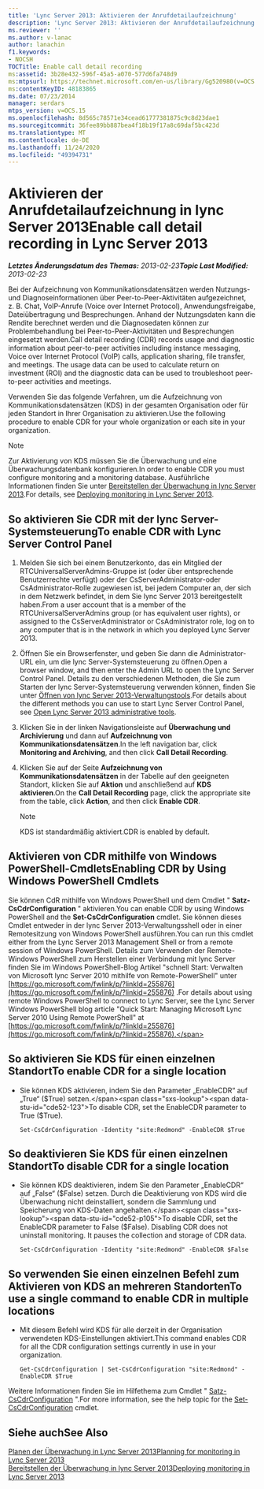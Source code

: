 ```yaml
---
title: 'Lync Server 2013: Aktivieren der Anrufdetailaufzeichnung'
description: 'Lync Server 2013: Aktivieren der Anrufdetailaufzeichnung'
ms.reviewer: ''
ms.author: v-lanac
author: lanachin
f1.keywords:
- NOCSH
TOCTitle: Enable call detail recording
ms:assetid: 3b28e432-596f-45a5-a070-577d6fa748d9
ms:mtpsurl: https://technet.microsoft.com/en-us/library/Gg520980(v=OCS.15)
ms:contentKeyID: 48183865
ms.date: 07/23/2014
manager: serdars
mtps_version: v=OCS.15
ms.openlocfilehash: 8d565c78571e34cead61777381875c9c8d23dae1
ms.sourcegitcommit: 36fee89bb887bea4f18b19f17a8c69daf5bc423d
ms.translationtype: MT
ms.contentlocale: de-DE
ms.lasthandoff: 11/24/2020
ms.locfileid: "49394731"
---
```

# <a name="enable-call-detail-recording-in-lync-server-2013"></a><span data-ttu-id="cde52-103">Aktivieren der Anrufdetailaufzeichnung in lync Server 2013</span><span class="sxs-lookup"><span data-stu-id="cde52-103">Enable call detail recording in Lync Server 2013</span></span>

<div data-xmlns="http://www.w3.org/1999/xhtml">

<div class="topic" data-xmlns="http://www.w3.org/1999/xhtml" data-msxsl="urn:schemas-microsoft-com:xslt" data-cs="https://msdn.microsoft.com/">

<div data-asp="https://msdn2.microsoft.com/asp">



</div>

<div id="mainSection">

<div id="mainBody"><span data-ttu-id="cde52-104">

<span> </span></span><span class="sxs-lookup"><span data-stu-id="cde52-104">

<span> </span></span></span>

<span data-ttu-id="cde52-105">_**Letztes Änderungsdatum des Themas:** 2013-02-23_</span><span class="sxs-lookup"><span data-stu-id="cde52-105">_**Topic Last Modified:** 2013-02-23_</span></span>

<span data-ttu-id="cde52-p101">Bei der Aufzeichnung von Kommunikationsdatensätzen werden Nutzungs- und Diagnoseinformationen über Peer-to-Peer-Aktivitäten aufgezeichnet, z. B. Chat, VoIP-Anrufe (Voice over Internet Protocol), Anwendungsfreigabe, Dateiübertragung und Besprechungen. Anhand der Nutzungsdaten kann die Rendite berechnet werden und die Diagnosedaten können zur Problembehandlung bei Peer-to-Peer-Aktivitäten und Besprechungen eingesetzt werden.</span><span class="sxs-lookup"><span data-stu-id="cde52-p101">Call detail recording (CDR) records usage and diagnostic information about peer-to-peer activities including instance messaging, Voice over Internet Protocol (VoIP) calls, application sharing, file transfer, and meetings. The usage data can be used to calculate return on investment (ROI) and the diagnostic data can be used to troubleshoot peer-to-peer activities and meetings.</span></span>

<span data-ttu-id="cde52-108">Verwenden Sie das folgende Verfahren, um die Aufzeichnung von Kommunikationsdatensätzen (KDS) in der gesamten Organisation oder für jeden Standort in Ihrer Organisation zu aktivieren.</span><span class="sxs-lookup"><span data-stu-id="cde52-108">Use the following procedure to enable CDR for your whole organization or each site in your organization.</span></span>

<div>


> [!NOTE]  
> <span data-ttu-id="cde52-109">Zur Aktivierung von KDS müssen Sie die Überwachung und eine Überwachungsdatenbank konfigurieren.</span><span class="sxs-lookup"><span data-stu-id="cde52-109">In order to enable CDR you must configure monitoring and a monitoring database.</span></span> <span data-ttu-id="cde52-110">Ausführliche Informationen finden Sie unter <A href="lync-server-2013-deploying-monitoring.md">Bereitstellen der Überwachung in lync Server 2013</A>.</span><span class="sxs-lookup"><span data-stu-id="cde52-110">For details, see <A href="lync-server-2013-deploying-monitoring.md">Deploying monitoring in Lync Server 2013</A>.</span></span>



</div>

<div>

## <a name="to-enable-cdr-with-lync-server-control-panel"></a><span data-ttu-id="cde52-111">So aktivieren Sie CDR mit der lync Server-Systemsteuerung</span><span class="sxs-lookup"><span data-stu-id="cde52-111">To enable CDR with Lync Server Control Panel</span></span>

1.  <span data-ttu-id="cde52-112">Melden Sie sich bei einem Benutzerkonto, das ein Mitglied der RTCUniversalServerAdmins-Gruppe ist (oder über entsprechende Benutzerrechte verfügt) oder der CsServerAdministrator-oder CsAdministrator-Rolle zugewiesen ist, bei jedem Computer an, der sich in dem Netzwerk befindet, in dem Sie lync Server 2013 bereitgestellt haben.</span><span class="sxs-lookup"><span data-stu-id="cde52-112">From a user account that is a member of the RTCUniversalServerAdmins group (or has equivalent user rights), or assigned to the CsServerAdministrator or CsAdministrator role, log on to any computer that is in the network in which you deployed Lync Server 2013.</span></span>

2.  <span data-ttu-id="cde52-113">Öffnen Sie ein Browserfenster, und geben Sie dann die Administrator-URL ein, um die lync Server-Systemsteuerung zu öffnen.</span><span class="sxs-lookup"><span data-stu-id="cde52-113">Open a browser window, and then enter the Admin URL to open the Lync Server Control Panel.</span></span> <span data-ttu-id="cde52-114">Details zu den verschiedenen Methoden, die Sie zum Starten der lync Server-Systemsteuerung verwenden können, finden Sie unter [Öffnen von lync Server 2013-Verwaltungstools](lync-server-2013-open-lync-server-administrative-tools.md).</span><span class="sxs-lookup"><span data-stu-id="cde52-114">For details about the different methods you can use to start Lync Server Control Panel, see [Open Lync Server 2013 administrative tools](lync-server-2013-open-lync-server-administrative-tools.md).</span></span>

3.  <span data-ttu-id="cde52-115">Klicken Sie in der linken Navigationsleiste auf **Überwachung und Archivierung** und dann auf **Aufzeichnung von Kommunikationsdatensätzen**.</span><span class="sxs-lookup"><span data-stu-id="cde52-115">In the left navigation bar, click **Monitoring and Archiving**, and then click **Call Detail Recording**.</span></span>

4.  <span data-ttu-id="cde52-116">Klicken Sie auf der Seite **Aufzeichnung von Kommunikationsdatensätzen** in der Tabelle auf den geeigneten Standort, klicken Sie auf **Aktion** und anschließend auf **KDS aktivieren**.</span><span class="sxs-lookup"><span data-stu-id="cde52-116">On the **Call Detail Recording** page, click the appropriate site from the table, click **Action**, and then click **Enable CDR**.</span></span>
    
    <div>
    

    > [!NOTE]  
    > <span data-ttu-id="cde52-117">KDS ist standardmäßig aktiviert.</span><span class="sxs-lookup"><span data-stu-id="cde52-117">CDR is enabled by default.</span></span>

    
    </div>

</div>

<div>

## <a name="enabling-cdr-by-using-windows-powershell-cmdlets"></a><span data-ttu-id="cde52-118">Aktivieren von CDR mithilfe von Windows PowerShell-Cmdlets</span><span class="sxs-lookup"><span data-stu-id="cde52-118">Enabling CDR by Using Windows PowerShell Cmdlets</span></span>

<span data-ttu-id="cde52-119">Sie können CdR mithilfe von Windows PowerShell und dem Cmdlet " **Satz-CsCdrConfiguration** " aktivieren.</span><span class="sxs-lookup"><span data-stu-id="cde52-119">You can enable CDR by using Windows PowerShell and the **Set-CsCdrConfiguration** cmdlet.</span></span> <span data-ttu-id="cde52-120">Sie können dieses Cmdlet entweder in der lync Server 2013-Verwaltungsshell oder in einer Remotesitzung von Windows PowerShell ausführen.</span><span class="sxs-lookup"><span data-stu-id="cde52-120">You can run this cmdlet either from the Lync Server 2013 Management Shell or from a remote session of Windows PowerShell.</span></span> <span data-ttu-id="cde52-121">Details zum Verwenden der Remote-Windows PowerShell zum Herstellen einer Verbindung mit lync Server finden Sie im Windows PowerShell-Blog Artikel "schnell Start: Verwalten von Microsoft lync Server 2010 mithilfe von Remote-PowerShell" unter [https://go.microsoft.com/fwlink/p/?linkId=255876](https://go.microsoft.com/fwlink/p/?linkid=255876) .</span><span class="sxs-lookup"><span data-stu-id="cde52-121">For details about using remote Windows PowerShell to connect to Lync Server, see the Lync Server Windows PowerShell blog article "Quick Start: Managing Microsoft Lync Server 2010 Using Remote PowerShell" at [https://go.microsoft.com/fwlink/p/?linkId=255876](https://go.microsoft.com/fwlink/p/?linkid=255876).</span></span>

<div>

## <a name="to-enable-cdr-for-a-single-location"></a><span data-ttu-id="cde52-122">So aktivieren Sie KDS für einen einzelnen Standort</span><span class="sxs-lookup"><span data-stu-id="cde52-122">To enable CDR for a single location</span></span>

  - <span data-ttu-id="cde52-123">Sie können KDS aktivieren, indem Sie den Parameter „EnableCDR“ auf „True“ ($True) setzen.</span><span class="sxs-lookup"><span data-stu-id="cde52-123">To disable CDR, set the EnableCDR parameter to True ($True).</span></span>
    
        Set-CsCdrConfiguration -Identity "site:Redmond" -EnableCDR $True

</div>

<div>

## <a name="to-disable-cdr-for-a-single-location"></a><span data-ttu-id="cde52-124">So deaktivieren Sie KDS für einen einzelnen Standort</span><span class="sxs-lookup"><span data-stu-id="cde52-124">To disable CDR for a single location</span></span>

  - <span data-ttu-id="cde52-p105">Sie können KDS deaktivieren, indem Sie den Parameter „EnableCDR“ auf „False“ ($False) setzen. Durch die Deaktivierung von KDS wird die Überwachung nicht deinstalliert, sondern die Sammlung und Speicherung von KDS-Daten angehalten.</span><span class="sxs-lookup"><span data-stu-id="cde52-p105">To disable CDR, set the EnableCDR parameter to False ($False). Disabling CDR does not uninstall monitoring. It pauses the collection and storage of CDR data.</span></span>
    
        Set-CsCdrConfiguration -Identity "site:Redmond" -EnableCDR $False

</div>

<div>

## <a name="to-use-a-single-command-to-enable-cdr-in-multiple-locations"></a><span data-ttu-id="cde52-128">So verwenden Sie einen einzelnen Befehl zum Aktivieren von KDS an mehreren Standorten</span><span class="sxs-lookup"><span data-stu-id="cde52-128">To use a single command to enable CDR in multiple locations</span></span>

  - <span data-ttu-id="cde52-129">Mit diesem Befehl wird KDS für alle derzeit in der Organisation verwendeten KDS-Einstellungen aktiviert.</span><span class="sxs-lookup"><span data-stu-id="cde52-129">This command enables CDR for all the CDR configuration settings currently in use in your organization.</span></span>
    
        Get-CsCdrConfiguration | Set-CsCdrConfiguration "site:Redmond" -EnableCDR $True

</div>

<span data-ttu-id="cde52-130">Weitere Informationen finden Sie im Hilfethema zum Cmdlet " [Satz-CsCdrConfiguration](https://docs.microsoft.com/powershell/module/skype/Set-CsCdrConfiguration) ".</span><span class="sxs-lookup"><span data-stu-id="cde52-130">For more information, see the help topic for the [Set-CsCdrConfiguration](https://docs.microsoft.com/powershell/module/skype/Set-CsCdrConfiguration) cmdlet.</span></span>

</div>

<div>

## <a name="see-also"></a><span data-ttu-id="cde52-131">Siehe auch</span><span class="sxs-lookup"><span data-stu-id="cde52-131">See Also</span></span>


[<span data-ttu-id="cde52-132">Planen der Überwachung in Lync Server 2013</span><span class="sxs-lookup"><span data-stu-id="cde52-132">Planning for monitoring in Lync Server 2013</span></span>](lync-server-2013-planning-for-monitoring.md)  
[<span data-ttu-id="cde52-133">Bereitstellen der Überwachung in lync Server 2013</span><span class="sxs-lookup"><span data-stu-id="cde52-133">Deploying monitoring in Lync Server 2013</span></span>](lync-server-2013-deploying-monitoring.md)  
  

<span data-ttu-id="cde52-134"></div>

</div>

<span> </span>

</div>

</div>

</span><span class="sxs-lookup"><span data-stu-id="cde52-134"></div>

</div>

<span> </span>

</div>

</div>

</span></span></div>

